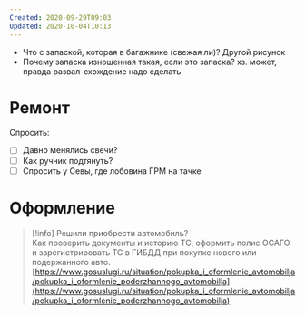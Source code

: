 ```yaml
---
Created: 2020-09-29T09:03
Updated: 2020-10-04T10:13
---
```

- Что с запаской, которая в багажнике (свежая ли)? Другой рисунок
- Почему запаска изношенная такая, если это запаска? хз. может, правда развал-схождение надо сделать

# Ремонт

Спросить:

- [ ] Давно менялись свечи?
- [ ] Как ручник подтянуть?
- [ ] Спросить у Севы, где лобовина ГРМ на тачке

# Оформление

> [!info] Решили приобрести автомобиль?  
> Как проверить документы и историю ТС, оформить полис ОСАГО и зарегистрировать ТС в ГИБДД при покупке нового или подержанного авто.  
> [https://www.gosuslugi.ru/situation/pokupka_i_oformlenie_avtomobilja/pokupka_i_oformlenie_poderzhannogo_avtomobilja](https://www.gosuslugi.ru/situation/pokupka_i_oformlenie_avtomobilja/pokupka_i_oformlenie_poderzhannogo_avtomobilja)